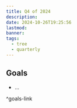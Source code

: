 ```yaml
---
title: Q4 of 2024
description: 
date: 2024-10-26T19:25:56
lastmod: 
banner: 
tags:
  - tree
  - quarterly
---
```

  
## Goals  
  
- …  
  
^goals-link  
